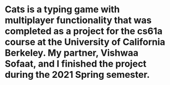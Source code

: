 # Cats is a typing game with multiplayer functionality that was completed as a project for the cs61a course at the University of California Berkeley. My partner, Vishwaa Sofaat, and I finished the project during the 2021 Spring semester.
